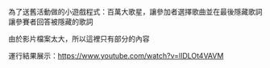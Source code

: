 為了送舊活動做的小遊戲程式：百萬大歌星，讓參加者選擇歌曲並在最後隱藏歌詞讓參賽者回答被隱藏的歌詞

由於影片檔案太大，所以這裡只有部分的內容

運行結果展示：https://www.youtube.com/watch?v=lIDLOt4VAVM
